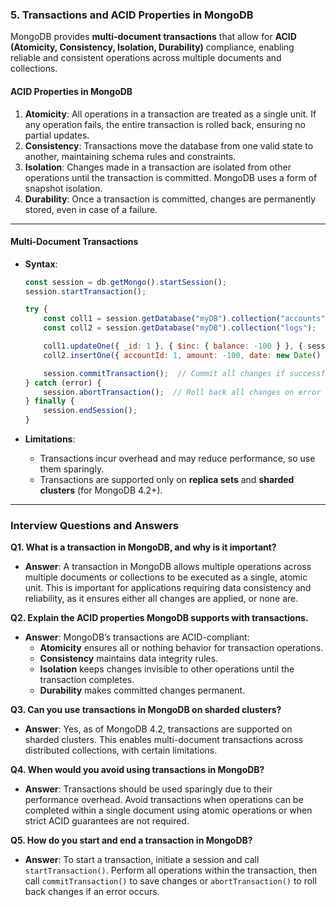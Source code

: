 

### 5. Transactions and ACID Properties in MongoDB

MongoDB provides **multi-document transactions** that allow for **ACID (Atomicity, Consistency, Isolation, Durability)** compliance, enabling reliable and consistent operations across multiple documents and collections.

#### ACID Properties in MongoDB

1. **Atomicity**: All operations in a transaction are treated as a single unit. If any operation fails, the entire transaction is rolled back, ensuring no partial updates.
2. **Consistency**: Transactions move the database from one valid state to another, maintaining schema rules and constraints.
3. **Isolation**: Changes made in a transaction are isolated from other operations until the transaction is committed. MongoDB uses a form of snapshot isolation.
4. **Durability**: Once a transaction is committed, changes are permanently stored, even in case of a failure.

---

#### Multi-Document Transactions

- **Syntax**:
  ```javascript
  const session = db.getMongo().startSession();
  session.startTransaction();

  try {
      const coll1 = session.getDatabase("myDB").collection("accounts");
      const coll2 = session.getDatabase("myDB").collection("logs");

      coll1.updateOne({ _id: 1 }, { $inc: { balance: -100 } }, { session });
      coll2.insertOne({ accountId: 1, amount: -100, date: new Date() }, { session });

      session.commitTransaction();  // Commit all changes if successful
  } catch (error) {
      session.abortTransaction();  // Roll back all changes on error
  } finally {
      session.endSession();
  }
  ```

- **Limitations**:
  - Transactions incur overhead and may reduce performance, so use them sparingly.
  - Transactions are supported only on **replica sets** and **sharded clusters** (for MongoDB 4.2+).

---

### Interview Questions and Answers

**Q1. What is a transaction in MongoDB, and why is it important?**  
- **Answer**: A transaction in MongoDB allows multiple operations across multiple documents or collections to be executed as a single, atomic unit. This is important for applications requiring data consistency and reliability, as it ensures either all changes are applied, or none are.

**Q2. Explain the ACID properties MongoDB supports with transactions.**  
- **Answer**: MongoDB’s transactions are ACID-compliant:
  - **Atomicity** ensures all or nothing behavior for transaction operations.
  - **Consistency** maintains data integrity rules.
  - **Isolation** keeps changes invisible to other operations until the transaction completes.
  - **Durability** makes committed changes permanent.

**Q3. Can you use transactions in MongoDB on sharded clusters?**  
- **Answer**: Yes, as of MongoDB 4.2, transactions are supported on sharded clusters. This enables multi-document transactions across distributed collections, with certain limitations.

**Q4. When would you avoid using transactions in MongoDB?**  
- **Answer**: Transactions should be used sparingly due to their performance overhead. Avoid transactions when operations can be completed within a single document using atomic operations or when strict ACID guarantees are not required.

**Q5. How do you start and end a transaction in MongoDB?**  
- **Answer**: To start a transaction, initiate a session and call `startTransaction()`. Perform all operations within the transaction, then call `commitTransaction()` to save changes or `abortTransaction()` to roll back changes if an error occurs.







